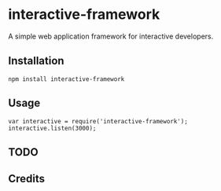 interactive-framework
==========

A simple web application framework for interactive developers.

Installation
------------
```
npm install interactive-framework
```

Usage
-----

```
var interactive = require('interactive-framework');
interactive.listen(3000);

```

TODO
----


Credits
-------

